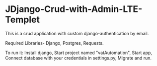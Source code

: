 # JDjango-Crud-with-Admin-LTE-Templet
This is a crud application with custom django-authentication by email. 


Required Libraries-
Django,
Postgres, Requests.

To run it:
Install django,
Start project named "vatAutomation",
Start app,
Connect database with your credentials in settings.py,
Migrate and run.
